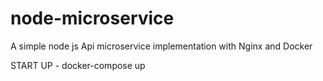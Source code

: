 # node-microservice
A simple node js Api microservice implementation with Nginx and Docker


START UP - docker-compose up
